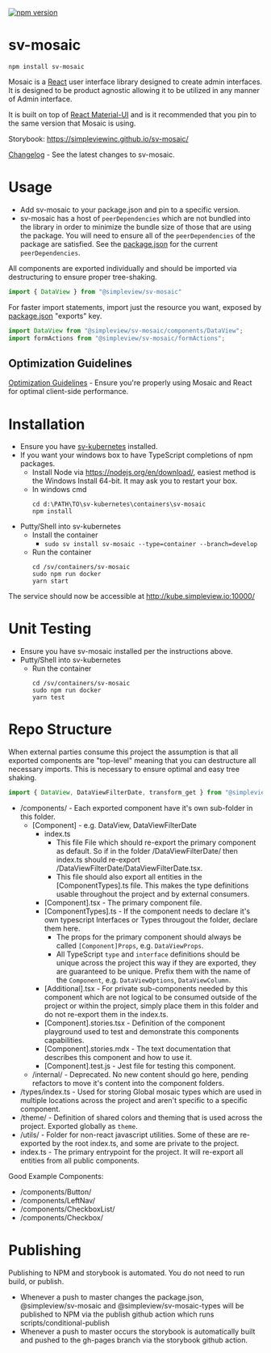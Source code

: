 [![npm version](https://badge.fury.io/js/%40simpleview%2Fsv-mosaic.svg)](https://badge.fury.io/js/%40simpleview%2Fsv-mosaic)

# sv-mosaic

```
npm install sv-mosaic
```

Mosaic is a [React](https://reactjs.org/) user interface library designed to create admin interfaces. It is designed to be product agnostic allowing it to be utilized in any manner of Admin interface.

It is built on top of [React Material-UI](https://mui.com/) and is it recommended that you pin to the same version that Mosaic is using.

Storybook: https://simpleviewinc.github.io/sv-mosaic/

[Changelog](readme/changelog.md) - See the latest changes to sv-mosaic.

# Usage

* Add sv-mosaic to your package.json and pin to a specific version.
* sv-mosaic has a host of `peerDependencies` which are not bundled into the library in order to minimize the bundle size of those that are using the package. You will need to ensure all of the `peerDependencies` of the package are satisfied. See the [package.json](package.json) for the current `peerDependencies`.

All components are exported individually and should be imported via destructuring to ensure proper tree-shaking.

```js
import { DataView } from "@simpleview/sv-mosaic"
```

For faster import statements, import just the resource you want, exposed by [package.json](package.json) "exports" key.

```js
import DataView from "@simpleview/sv-mosaic/components/DataView";
import formActions from "@simpleview/sv-mosaic/formActions";
```

## Optimization Guidelines

[Optimization Guidelines](readme/optimization.md) - Ensure you're properly using Mosaic and React for optimal client-side performance.

# Installation

* Ensure you have [sv-kubernetes](https://github.com/simpleviewinc/sv-kubernetes) installed.
* If you want your windows box to have TypeScript completions of npm packages.
	* Install Node via https://nodejs.org/en/download/, easiest method is the Windows Install 64-bit. It may ask you to restart your box.
	* In windows cmd
		```
		cd d:\PATH\TO\sv-kubernetes\containers\sv-mosaic
		npm install
		```
* Putty/Shell into sv-kubernetes
	* Install the container
		* `sudo sv install sv-mosaic --type=container --branch=develop`
	* Run the container
		```
		cd /sv/containers/sv-mosaic
		sudo npm run docker
		yarn start
		```

The service should now be accessible at http://kube.simpleview.io:10000/

# Unit Testing

* Ensure you have sv-mosaic installed per the instructions above.
* Putty/Shell into sv-kubernetes
	* Run the container
		```
		cd /sv/containers/sv-mosaic
		sudo npm run docker
		yarn test
		```

# Repo Structure

When external parties consume this project the assumption is that all exported components are "top-level" meaning that you can destructure all necessary imports. This is necessary to ensure optimal and easy tree shaking.

```js
import { DataView, DataViewFilterDate, transform_get } from "@simpleview/sv-mosaic";
```

* /components/ - Each exported component have it's own sub-folder in this folder.
	* [Component] - e.g. DataView, DataViewFilterDate
		* index.ts
			* This file File which should re-export the primary component as default. So if in the folder /DataViewFilterDate/ then index.ts should re-export /DataViewFilterDate/DataViewFilterDate.tsx.
			* This file should also export all entities in the [ComponentTypes].ts file. This makes the type definitions usable throughout the project and by external consumers.
		* [Component].tsx - The primary component file.
		* [ComponentTypes].ts - If the component needs to declare it's own typescript Interfaces or Types througout the folder, declare them here.
			* The props for the primary component should always be called `[Component]Props`, e.g. `DataViewProps`.
			* All TypeScript `type` and `interface` definitions should be unique across the project this way if they are exported, they are guaranteed to be unique. Prefix them with the name of the `Component`, e.g. `DataViewOptions`, `DataViewColumn`.
		* [Additional].tsx - For private sub-components needed by this component which are not logical to be consumed outside of the project or within the project, simply place them in this folder and do not re-export them in the index.ts.
		* [Component].stories.tsx - Definition of the component playground used to test and demonstrate this components capabilities.
		* [Component].stories.mdx - The text documentation that describes this component and how to use it.
		* [Component].test.js - Jest file for testing this component.
	* /internal/ - Deprecated. No new content should go here, pending refactors to move it's content into the component folders.
* /types/index.ts - Used for storing Global mosaic types which are used in multiple locations across the project and aren't specific to a specific component.
* /theme/ - Definition of shared colors and theming that is used across the project. Exported globally as `theme`.
* /utils/ - Folder for non-react javascript utilities. Some of these are re-exported by the root index.ts, and some are private to the project.
* index.ts - The primary entrypoint for the project. It will re-export all entities from all public components.

Good Example Components:

* /components/Button/
* /components/LeftNav/
* /components/CheckboxList/
* /components/Checkbox/

# Publishing

Publishing to NPM and storybook is automated. You do not need to run build, or publish.

* Whenever a push to master changes the package.json, @simpleview/sv-mosaic and @simpleview/sv-mosaic-types will be published to NPM via the publish github action which runs scripts/conditional-publish
* Whenever a push to master occurs the storybook is automatically built and pushed to the gh-pages branch via the storybook github action.
